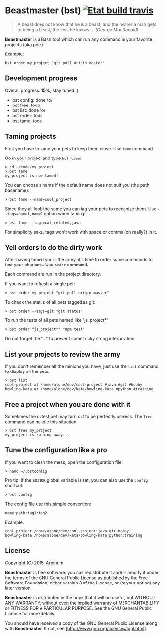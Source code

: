 # Beastmaster (bst) [![Etat build travis]](https://travis-ci.org/arpinum/beastmaster)

> A beast does not know that he is a beast, and the nearer a man gets to being a beast, the less he knows it.
> <cite>(George MacDonald)</cite>

**Beastmaster** is a Bash tool which can run any command in your favorite projects (aka pets).

Example:

    bst order my_project "git pull origin master"

## Development progress

Overall progress: **15%**, stay tuned :)

* bst config: done \o/
* bst free: todo
* bst list: done \o/
* bst order: todo
* bst tame: todo

## Taming projects

First you have to tame your pets to keep them close. Use `tame` command.

Go in your project and type `bst tame`:

    > cd ~/code/my_project
    > bst tame
    my_project is now tamed!

You can choose a name if the default name does not suit you (the path basename):

    > bst tame --name=cool_project

Since they all look the same you can tag your pets to recognize them. Use `--tags=name1,name2` option when taming:

    > bst tame --tags=cat_related,java

For simplicity sake, tags won't work with space or comma (oh really?) in it.

## Yell orders to do the dirty work

After having tamed your little army, it's time to order some commands to test your charisma. Use `order` command.

Each command are run in the project directory.

If you want to refresh a single pet:

    > bst order my_project "git pull origin master"

To check the status of all pets tagged as git:

    > bst order --tags=git "git status"

To run the tests of all pets named like "js_project*"

    > bst order "js_project*" "npm test"

Do not forget the "..." to prevent some tricky string interpolation.

## List your projects to review the army

If you don't remember all the minions you have, just use the `list` command to display all the pets.

    > bst list
    cool-project at /home/alone/dev/cool-project #java #git #hobby
    bowling-kata at /home/alone/dev/kata/bowling-kata #python #training

## Free a project when you are done with it

Sometimes the cutest pet may turn out to be perfectly useless. The `free` command can handle this situation.

    > bst free my_project
    my_project is running away...

## Tune the configuration like a pro

If you want to clean the mess, open the configuration file:

    > nano ~/.bstconfig

Pro tip: if the `EDITOR` global variable is set, you can also use the `config` shortcut:

    > bst config

The config file use this simple convention:

    name:path:tag1:tag2
    
Example:

    cool-project:/home/alone/dev/cool-project:java:git:hobby
    bowling-kata:/home/alone/dev/kata/bowling-kata:python:training
    
## License

Copyright (C) 2015, Arpinum

**Beastmaster** is free software: you can redistribute it and/or modify it under the terms of the GNU General Public License as published by the Free Software Foundation, either version 3 of the License, or (at your option) any later version.

**Beastmaster** is distributed in the hope that it will be useful, but WITHOUT ANY WARRANTY; without even the implied warranty of MERCHANTABILITY or FITNESS FOR A PARTICULAR PURPOSE.  See the GNU General Public License for more details.

You should have received a copy of the GNU General Public License along with **Beastmaster**.  If not, see [http://www.gnu.org/licenses/lgpl.html].

[http://www.gnu.org/licenses/lgpl.html]: http://www.gnu.org/licenses/lgpl.html    
[Etat build travis]: https://travis-ci.org/arpinum/beastmaster.png?branch=master
